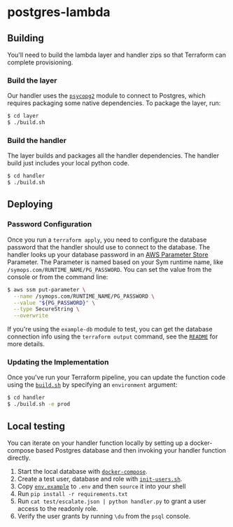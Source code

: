 # postgres-lambda

## Building

You'll need to build the lambda layer and handler zips so that Terraform can complete provisioning.

### Build the layer

Our handler uses the [`psycopg2`](https://pypi.org/project/psycopg2/) module to connect to Postgres, which requires packaging some native dependencies. To package the layer, run:

```bash
$ cd layer
$ ./build.sh
```

### Build the handler

The layer builds and packages all the handler dependencies. The handler build just includes your local python code.

```bash
$ cd handler
$ ./build.sh
```

## Deploying

### Password Configuration

Once you run a `terraform apply`, you need to configure the database password that the handler should use to connect to the database. The handler looks up your database password in an [AWS Parameter Store](https://docs.aws.amazon.com/systems-manager/latest/userguide/systems-manager-parameter-store.html) Parameter. The Parameter is named based on your Sym runtime name, like `/symops.com/RUNTIME_NAME/PG_PASSWORD`. You can set the value from the console or from the command line:

```bash
$ aws ssm put-parameter \
  --name /symops.com/RUNTIME_NAME/PG_PASSWORD \
  --value "${PG_PASSWORD}" \
  --type SecureString \
  --overwrite
```

If you're using the `example-db` module to test, you can get the database connection info using the `terraform output` command, see the [`README`](../example-db/README.md) for more details.

### Updating the Implementation

Once you've run your Terraform pipeline, you can update the function code using the [`build.sh`](handler/build.sh) by specifying an `environment` argument:

```bash
$ cd handler
$ ./build.sh -e prod
```

## Local testing

You can iterate on your handler function locally by setting up a docker-compose based Postgres database and then invoking your handler function directly.

1. Start the local database with [`docker-compose`](handler/test/docker-compose.yaml).
2. Create a test user, database and role with [`init-users.sh`](handler/test/init-users.sh).
3. Copy [`env.example`](handler/test/env.example) to `.env` and then `source` it into your shell
4. Run `pip install -r requirements.txt`
5. Run `cat test/escalate.json | python handler.py` to grant a user access to the readonly role.
6. Verify the user grants by running `\du` from the `psql` console.
